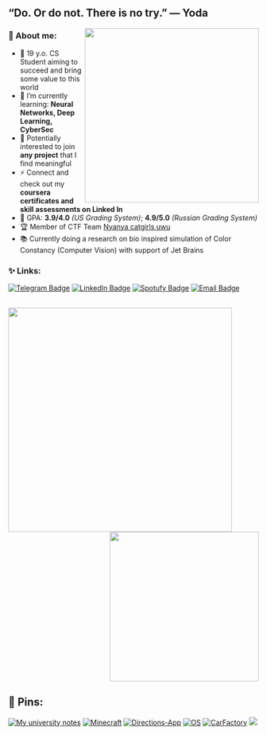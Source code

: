 ## “Do. Or do not. There is no try.” — Yoda
<!-- 
![](https://64.media.tumblr.com/40ec95f3d9bc168390a11c77c23c1306/65caacdb6202bb79-43/s500x750/6420ceb31f1858afbdde56c9b2ee5af8f4a4e130.gifv) -->
<img align="right" width="350" height="=250" src="https://i.pinimg.com/originals/95/75/92/957592dd6b8a80094888a34e61dd0d40.gif">

### 🦕 About me:

- 🦋 19 y.o. CS Student aiming to succeed and bring some value to this world
- 🌱 I’m currently learning: **Neural Networks, Deep Learning, CyberSec**
- 🌻 Potentially interested to join **any project** that I find meaningful
- ⚡️ Connect and check out my **coursera certificates and skill assessments on Linked In**
- 📒 GPA: **3.9/4.0** *(US Grading System)*; **4.9/5.0** *(Russian Grading System)*
- 🏆 Member of CTF Team [Nyanya catgirls uwu](https://ctftime.org/team/170324)
- 📚 Currently doing a research on bio inspired simulation of Color Constancy (Computer Vision) with support of Jet Brains

### ✨ Links:

[![Telegram Badge](https://img.shields.io/badge/-Telegram-0088cc?style=for-the-badge&logo=appveyor&logo=Telegram&logoColor=white&color=blue)](https://t.me/dariakhaetskaya)
[![LinkedIn Badge](https://img.shields.io/badge/-Linked%20In-9cf?style=for-the-badge)](https://www.linkedin.com/in/dariakhaetskaya921/)
[![Spotufy Badge](https://img.shields.io/badge/-Spotify-green?style=for-the-badge)](https://open.spotify.com/user/m3m2npug1m6iu93qkd4lqsi5o?si=599efb5c29b84135)
[![Email Badge](https://img.shields.io/badge/-Email-0088cc?style=for-the-badge&logo=appveyor&logo=Gmail&logoColor=white&color=yellow)](mailto:dariakhaetskaya@gmail.com)

<br>

<a href="https://github.com/anuraghazra/github-readme-stats">
  <img align="left" width="450" src="https://github-readme-stats.vercel.app/api?username=dariakhaetskaya&show_icons=true&theme=tokyonight&cache_seconds=1800" />
</a>

<a href="https://github.com/anuraghazra/github-readme-stats">
  <img align="right" width="300" src="https://github-readme-stats.vercel.app/api/top-langs/?username=dariakhaetskaya&show_icons=true&theme=cobalt&layout=compact" />
</a>

<br clear="all" />
   
## 🌈 Pins:

[![My university notes](https://github-readme-stats.vercel.app/api/pin/?username=dariakhaetskaya&repo=NSU-CS-Helper&theme=gotham&cache_seconds=2000)](https://github.com/dariakhaetskaya/NSU-CS-Helper)
[![Minecraft](https://github-readme-stats.vercel.app/api/pin/?username=dariakhaetskaya&repo=Minecraft-on-Unreal-Engine&theme=gotham&cache_seconds=2000)](https://github.com/dariakhaetskaya/Minecraft-on-Unreal-Engine)
[![Directions-App](https://github-readme-stats.vercel.app/api/pin/?username=dariakhaetskaya&repo=Directions-App&theme=gotham&cache_seconds=2000)](https://github.com/dariakhaetskaya/Directions-App)
[![OS](https://github-readme-stats.vercel.app/api/pin/?username=dariakhaetskaya&repo=OperatingSystems&theme=gotham&cache_seconds=2001)](https://github.com/dariakhaetskaya/OperatingSystems)
[![CarFactory](https://github-readme-stats.vercel.app/api/pin/?username=dariakhaetskaya&repo=HelperBot&theme=gotham&cache_seconds=2000)](https://github.com/dariakhaetskaya/HelperBot)
[![](https://github-readme-stats.vercel.app/api/pin/?username=dariakhaetskaya&repo=Parallel-Programming&theme=gotham&cache_seconds=2000)](https://github.com/dariakhaetskaya/Parallel-Programming)
